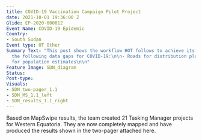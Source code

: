 ```yaml
---
title: COVID-19 Vaccination Campaign Pilot Project
date: 2021-10-01 19:36:00 Z
Glide: EP-2020-000012
Event Name: COVID-19 Epidemic
Country:
- South Sudan
Event type: OT Other
Summary Text: "This post shows the workflow HOT follows to achieve its goal of filling
  the following data gaps for COVID-19:\n\n- Roads for distribution planning \n- Buildings
  for population estimates\n\n"
Feature Image: SDN_diagram
Status: 
Post-type: 
Visuals:
- SDN_two-pager_1.1
- SDN_MS_1.1_left
- SDN_results_1.1_right
---
```


Based on MapSwipe results, the team created 21 Tasking Manager projects for Western Equatoria. They are now completely mapped and have produced the results shown in the two-pager attached here.  
